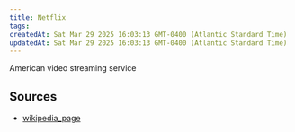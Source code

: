 ```yaml
---
title: Netflix
tags: 
createdAt: Sat Mar 29 2025 16:03:13 GMT-0400 (Atlantic Standard Time)
updatedAt: Sat Mar 29 2025 16:03:13 GMT-0400 (Atlantic Standard Time)
---
```



American video streaming service



## Sources
- [wikipedia_page](https://en.wikipedia.org/wiki/Netflix)

